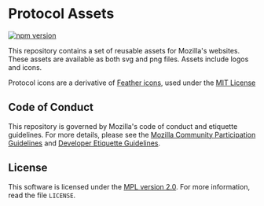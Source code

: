 # Protocol Assets

[![npm version](https://img.shields.io/npm/v/feather-icons.svg?style=flat-square)](https://www.npmjs.com/package/@mozilla-protocol/assets)

This repository contains a set of reusable assets for Mozilla's websites. These assets are available as both svg and png files. Assets include logos and icons.

Protocol icons are a derivative of [Feather icons](https://feathericons.com/), used under the [MIT License](https://github.com/colebemis/feather/blob/master/LICENSE)

Code of Conduct
---------------

This repository is governed by Mozilla's code of conduct and etiquette guidelines.
For more details, please see the [Mozilla Community Participation Guidelines][participation]
and [Developer Etiquette Guidelines][etiquette].

[participation]: https://www.mozilla.org/about/governance/policies/participation/
[etiquette]: https://bugzilla.mozilla.org/page.cgi?id=etiquette.html

License
-------

This software is licensed under the [MPL version 2.0][MPL]. For more
information, read the file ``LICENSE``.

[MPL]: https://www.mozilla.org/MPL/
